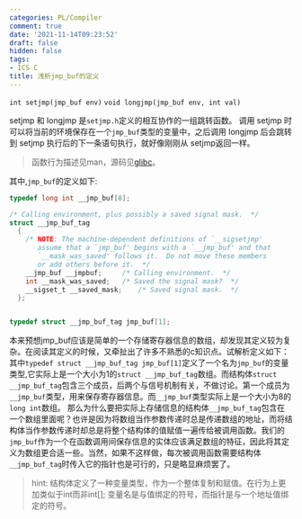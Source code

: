 ```yaml
---
categories: PL/Compiler
comment: true
date: '2021-11-14T09:23:52'
draft: false
hidden: false
tags:
- ICS C
title: 浅析jmp_buf的定义
---
```

`int setjmp(jmp_buf env)`
`void longjmp(jmp_buf env, int val)`
<!--more-->
setjmp 和 longjmp 是`setjmp.h`定义的相互协作的一组跳转函数。 调用 setjmp 时可以将当前的环境保存在一个`jmp_buf`类型的变量中，之后调用 longjmp 后会跳转到 setjmp 执行后的下一条语句执行，就好像刚刚从 setjmp返回一样。
> 函数行为描述见man，源码见[glibc](https://www.gnu.org/software/libc/)。

其中,`jmp_buf`的定义如下:
```c
typedef long int __jmp_buf[8];

/* Calling environment, plus possibly a saved signal mask.  */
struct __jmp_buf_tag
  {
    /* NOTE: The machine-dependent definitions of `__sigsetjmp'
       assume that a `jmp_buf' begins with a `__jmp_buf' and that
       `__mask_was_saved' follows it.  Do not move these members
       or add others before it.  */
    __jmp_buf __jmpbuf;		/* Calling environment.  */
    int __mask_was_saved;	/* Saved the signal mask?  */
    __sigset_t __saved_mask;	/* Saved signal mask.  */
  };


typedef struct __jmp_buf_tag jmp_buf[1];
```
本来预想jmp_buf应该是简单的一个存储寄存器信息的数组，却发现其定义较为复杂。在阅读其定义的时候，又牵扯出了许多不熟悉的c知识点。试解析定义如下：
其中`typedef struct __jmp_buf_tag jmp_buf[1]`定义了一个名为`jmp_buf`的变量类型,它实际上是一个大小为1的`struct __jmp_buf_tag`数组。而结构体`struct __jmp_buf_tag`包含三个成员，后两个与信号机制有关，不做讨论。第一个成员为`__jmp_buf`类型，用来保存寄存器信息。而`__jmp_buf`类型实际上是一个大小为8的`long int`数组。
那么为什么要把实际上存储信息的结构体`__jmp_buf_tag`包含在一个数组里面呢？也许是因为将数组当作参数传递时总是传递数组的地址，而将结构体当作参数传递时却总是将整个结构体的值赋值一遍传给被调用函数。我们的`jmp_buf`作为一个在函数调用间保存信息的实体应该满足数组的特征，因此将其定义为数组更合适一些。当然，如果不这样做，每次被调用函数需要结构体`__jmp_buf_tag`时传入它的指针也是可行的，只是略显麻烦罢了。

> hint:
> 结构体定义了一种变量类型，作为一个整体复制和赋值。在行为上更加类似于int而非int[];
> 变量名是与值绑定的符号，而指针是与一个地址值绑定的符号。

